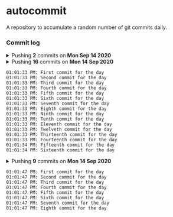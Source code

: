 # autocommit

A repository to accumulate a random number of git commits daily.

### Commit log

<details>
    <summary>Pushing <b>2</b> commits on <b>Mon Sep 14 2020</b></summary>

    11:02:46 PM: First commit for the day
    11:12:01 PM: Second commit for the day
</details>

<details>
    <summary>Pushing <b>16</b> commits on <b>Mon 14 Sep 2020</b><summary>

    01:01:33 PM: First commit for the day
    01:01:33 PM: Second commit for the day
    01:01:33 PM: Third commit for the day
    01:01:33 PM: Fourth commit for the day
    01:01:33 PM: Fifth commit for the day
    01:01:33 PM: Sixth commit for the day
    01:01:33 PM: Seventh commit for the day
    01:01:33 PM: Eighth commit for the day
    01:01:33 PM: Ninth commit for the day
    01:01:33 PM: Tenth commit for the day
    01:01:33 PM: Eleventh commit for the day
    01:01:33 PM: Twelveth commit for the day
    01:01:33 PM: Thirteenth commit for the day
    01:01:33 PM: Fourteenth commit for the day
    01:01:34 PM: Fifteenth commit for the day
    01:01:34 PM: Sixteenth commit for the day
</details>

<details>
    <summary>Pushing <b>9</b> commits on <b>Mon 14 Sep 2020</b><summary>

    01:01:47 PM: First commit for the day
    01:01:47 PM: Second commit for the day
    01:01:47 PM: Third commit for the day
    01:01:47 PM: Fourth commit for the day
    01:01:47 PM: Fifth commit for the day
    01:01:47 PM: Sixth commit for the day
    01:01:47 PM: Seventh commit for the day
    01:01:47 PM: Eighth commit for the day
</details>
